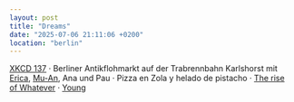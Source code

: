 ```yaml
---
layout: post
title: "Dreams"
date: "2025-07-06 21:11:06 +0200"
location: "berlin"
---
```


[XKCD 137](https://xkcd.com/137) &middot; Berliner Antikflohmarkt auf der
Trabrennbahn Karlshorst mit [Erica](http://ericafustero.com),
[Mu-An](https://muan.co/), Ana und Pau &middot; Pizza en Zola y helado de pistacho &middot; [The rise
of Whatever](https://eev.ee/blog/2025/07/03/the-rise-of-whatever) &middot; [Young](https://soundcloud.com/littlesimz/y-o-u-n-g?in=littlesimz/sets/lotus-392626479)
